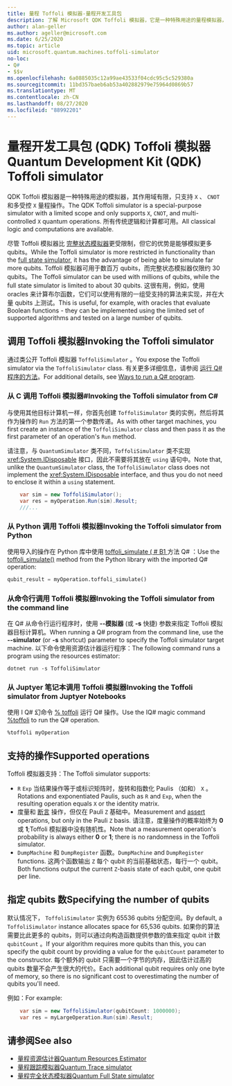 ```yaml
---
title: 量程 Toffoli 模拟器-量程开发工具包
description: 了解 Microsoft QDK Toffoli 模拟器，它是一种特殊用途的量程模拟器，可与数百万 qubits 一起使用。
author: alan-geller
ms.author: ageller@microsoft.com
ms.date: 6/25/2020
ms.topic: article
uid: microsoft.quantum.machines.toffoli-simulator
no-loc:
- Q#
- $$v
ms.openlocfilehash: 6a0885035c12a99ae43533f04cdc95c5c529380a
ms.sourcegitcommit: 11bd357baeb6ab53a402882979e75964d0869b57
ms.translationtype: MT
ms.contentlocale: zh-CN
ms.lasthandoff: 08/27/2020
ms.locfileid: "88992201"
---
```

# <a name="quantum-development-kit-qdk-toffoli-simulator"></a><span data-ttu-id="c1a56-103">量程开发工具包 (QDK) Toffoli 模拟器</span><span class="sxs-lookup"><span data-stu-id="c1a56-103">Quantum Development Kit (QDK) Toffoli simulator</span></span>

<span data-ttu-id="c1a56-104">QDK Toffoli 模拟器是一种特殊用途的模拟器，其作用域有限，只支持 `X` 、 `CNOT` 和多受控 `X` 量程操作。</span><span class="sxs-lookup"><span data-stu-id="c1a56-104">The QDK Toffoli simulator is a special-purpose simulator with a limited scope and only supports `X`, `CNOT`, and multi-controlled `X` quantum operations.</span></span> <span data-ttu-id="c1a56-105">所有传统逻辑和计算都可用。</span><span class="sxs-lookup"><span data-stu-id="c1a56-105">All classical logic and computations are available.</span></span>

<span data-ttu-id="c1a56-106">尽管 Toffoli 模拟器比 [完整状态模拟器](xref:microsoft.quantum.machines.full-state-simulator)更受限制，但它的优势是能够模拟更多 qubits。</span><span class="sxs-lookup"><span data-stu-id="c1a56-106">While the Toffoli simulator is more restricted in functionality than the [full state simulator](xref:microsoft.quantum.machines.full-state-simulator), it has the advantage of being able to simulate far more qubits.</span></span> <span data-ttu-id="c1a56-107">Toffoli 模拟器可用于数百万 qubits，而完整状态模拟器仅限约 30 qubits。</span><span class="sxs-lookup"><span data-stu-id="c1a56-107">The Toffoli simulator can be used with millions of qubits, while the full state simulator is limited to about 30 qubits.</span></span> <span data-ttu-id="c1a56-108">这很有用，例如，使用 oracles 来计算布尔函数，它们可以使用有限的一组受支持的算法来实现，并在大量 qubits 上测试。</span><span class="sxs-lookup"><span data-stu-id="c1a56-108">This is useful, for example, with oracles that evaluate Boolean functions - they can be implemented using the limited set of supported algorithms and tested on a large number of qubits.</span></span>

## <a name="invoking-the-toffoli-simulator"></a><span data-ttu-id="c1a56-109">调用 Toffoli 模拟器</span><span class="sxs-lookup"><span data-stu-id="c1a56-109">Invoking the Toffoli simulator</span></span>

<span data-ttu-id="c1a56-110">通过类公开 Toffoli 模拟器 `ToffoliSimulator` 。</span><span class="sxs-lookup"><span data-stu-id="c1a56-110">You expose the Toffoli simulator via the `ToffoliSimulator` class.</span></span> <span data-ttu-id="c1a56-111">有关更多详细信息，请参阅 [运行 Q# 程序的方法](xref:microsoft.quantum.guide.host-programs)。</span><span class="sxs-lookup"><span data-stu-id="c1a56-111">For additional details, see [Ways to run a Q# program](xref:microsoft.quantum.guide.host-programs).</span></span>

### <a name="invoking-the-toffoli-simulator-from-c"></a><span data-ttu-id="c1a56-112">从 C 调用 Toffoli 模拟器#</span><span class="sxs-lookup"><span data-stu-id="c1a56-112">Invoking the Toffoli simulator from C#</span></span>

<span data-ttu-id="c1a56-113">与使用其他目标计算机一样，你首先创建 `ToffoliSimulator` 类的实例，然后将其作为操作的 `Run` 方法的第一个参数传递。</span><span class="sxs-lookup"><span data-stu-id="c1a56-113">As with other target machines, you first create an instance of the `ToffoliSimulator` class and then pass it as the first parameter of an operation's `Run` method.</span></span>

<span data-ttu-id="c1a56-114">请注意，与 `QuantumSimulator` 类不同，`ToffoliSimulator` 类不实现 <xref:System.IDisposable> 接口，因此不需要将其放在 `using` 语句中。</span><span class="sxs-lookup"><span data-stu-id="c1a56-114">Note that, unlike the `QuantumSimulator` class, the `ToffoliSimulator` class does not implement the <xref:System.IDisposable> interface, and thus you do not need to enclose it within a `using` statement.</span></span>

```csharp
    var sim = new ToffoliSimulator();
    var res = myOperation.Run(sim).Result;
    ///...
```

### <a name="invoking-the-toffoli-simulator-from-python"></a><span data-ttu-id="c1a56-115">从 Python 调用 Toffoli 模拟器</span><span class="sxs-lookup"><span data-stu-id="c1a56-115">Invoking the Toffoli simulator from Python</span></span>

<span data-ttu-id="c1a56-116">使用导入的操作在 Python 库中使用 [toffoli_simulate ( # B1 ](https://docs.microsoft.com/python/qsharp-core/qsharp.loader.qsharpcallable) 方法 Q# ：</span><span class="sxs-lookup"><span data-stu-id="c1a56-116">Use the [toffoli_simulate()](https://docs.microsoft.com/python/qsharp-core/qsharp.loader.qsharpcallable) method from the Python library with the imported Q# operation:</span></span>

```python
qubit_result = myOperation.toffoli_simulate()
```

### <a name="invoking-the-toffoli-simulator-from-the-command-line"></a><span data-ttu-id="c1a56-117">从命令行调用 Toffoli 模拟器</span><span class="sxs-lookup"><span data-stu-id="c1a56-117">Invoking the Toffoli simulator from the command line</span></span>

<span data-ttu-id="c1a56-118">在 Q# 从命令行运行程序时，使用 **--模拟器** (或 **-s** 快捷) 参数来指定 Toffoli 模拟器目标计算机。</span><span class="sxs-lookup"><span data-stu-id="c1a56-118">When running a Q# program from the command line, use the **--simulator** (or **-s** shortcut) parameter to specify the Toffoli simulator target machine.</span></span> <span data-ttu-id="c1a56-119">以下命令使用资源估计器运行程序：</span><span class="sxs-lookup"><span data-stu-id="c1a56-119">The following command runs a program using the resources estimator:</span></span> 

```dotnetcli
dotnet run -s ToffoliSimulator
```

### <a name="invoking-the-toffoli-simulator-from-juptyer-notebooks"></a><span data-ttu-id="c1a56-120">从 Juptyer 笔记本调用 Toffoli 模拟器</span><span class="sxs-lookup"><span data-stu-id="c1a56-120">Invoking the Toffoli simulator from Juptyer Notebooks</span></span>

<span data-ttu-id="c1a56-121">使用 I Q# 幻命令 [% toffoli](xref:microsoft.quantum.iqsharp.magic-ref.toffoli) 运行 Q# 操作。</span><span class="sxs-lookup"><span data-stu-id="c1a56-121">Use the IQ# magic command [%toffoli](xref:microsoft.quantum.iqsharp.magic-ref.toffoli) to run the Q# operation.</span></span>

```
%toffoli myOperation
```

## <a name="supported-operations"></a><span data-ttu-id="c1a56-122">支持的操作</span><span class="sxs-lookup"><span data-stu-id="c1a56-122">Supported operations</span></span>

<span data-ttu-id="c1a56-123">Toffoli 模拟器支持：</span><span class="sxs-lookup"><span data-stu-id="c1a56-123">The Toffoli simulator supports:</span></span>

* <span data-ttu-id="c1a56-124">`R` `Exp` 当结果操作等于或标识矩阵时，旋转和指数化 Paulis （如和） `X` 。</span><span class="sxs-lookup"><span data-stu-id="c1a56-124">Rotations and exponentiated Paulis, such as `R` and `Exp`, when the resulting operation equals `X` or the identity matrix.</span></span>
* <span data-ttu-id="c1a56-125">度量和 [断言](xref:microsoft.quantum.diagnostics.assertmeasurement) 操作，但仅在 Pauli `Z` 基础中。</span><span class="sxs-lookup"><span data-stu-id="c1a56-125">Measurement and [assert](xref:microsoft.quantum.diagnostics.assertmeasurement) operations, but only in the Pauli `Z` basis.</span></span> <span data-ttu-id="c1a56-126">请注意，度量操作的概率始终为 **0** 或 **1**;Toffoli 模拟器中没有随机性。</span><span class="sxs-lookup"><span data-stu-id="c1a56-126">Note that a measurement operation's probability is always either **0** or **1**; there is no randomness in the Toffoli simulator.</span></span>
* <span data-ttu-id="c1a56-127">`DumpMachine` 和 `DumpRegister` 函数。</span><span class="sxs-lookup"><span data-stu-id="c1a56-127">`DumpMachine` and `DumpRegister` functions.</span></span>
<span data-ttu-id="c1a56-128">这两个函数输出 `Z` 每个 qubit 的当前基础状态，每行一个 qubit。</span><span class="sxs-lookup"><span data-stu-id="c1a56-128">Both functions output the current `Z`-basis state of each qubit, one qubit per line.</span></span>

## <a name="specifying-the-number-of-qubits"></a><span data-ttu-id="c1a56-129">指定 qubits 数</span><span class="sxs-lookup"><span data-stu-id="c1a56-129">Specifying the number of qubits</span></span>

<span data-ttu-id="c1a56-130">默认情况下， `ToffoliSimulator` 实例为 65536 qubits 分配空间。</span><span class="sxs-lookup"><span data-stu-id="c1a56-130">By default, a `ToffoliSimulator` instance allocates space for 65,536 qubits.</span></span>
<span data-ttu-id="c1a56-131">如果你的算法需要比此更多的 qubits，则可以通过向构造函数提供参数的值来指定 qubit 计数 `qubitCount` 。</span><span class="sxs-lookup"><span data-stu-id="c1a56-131">If your algorithm requires more qubits than this, you can specify the qubit count by providing a value for the `qubitCount` parameter to the constructor.</span></span>
<span data-ttu-id="c1a56-132">每个额外的 qubit 只需要一个字节的内存，因此估计过高的 qubits 数量不会产生很大的代价。</span><span class="sxs-lookup"><span data-stu-id="c1a56-132">Each additional qubit requires only one byte of memory, so there is no significant cost to overestimating the number of qubits you'll need.</span></span>

<span data-ttu-id="c1a56-133">例如：</span><span class="sxs-lookup"><span data-stu-id="c1a56-133">For example:</span></span>

```csharp
    var sim = new ToffoliSimulator(qubitCount: 1000000);
    var res = myLargeOperation.Run(sim).Result;
```

## <a name="see-also"></a><span data-ttu-id="c1a56-134">请参阅</span><span class="sxs-lookup"><span data-stu-id="c1a56-134">See also</span></span>

- [<span data-ttu-id="c1a56-135">量程资源估计器</span><span class="sxs-lookup"><span data-stu-id="c1a56-135">Quantum Resources Estimator</span></span>](xref:microsoft.quantum.machines.resources-estimator)
- [<span data-ttu-id="c1a56-136">量程跟踪模拟器</span><span class="sxs-lookup"><span data-stu-id="c1a56-136">Quantum Trace simulator</span></span>](xref:microsoft.quantum.machines.qc-trace-simulator.intro)
- [<span data-ttu-id="c1a56-137">量程完全状态模拟器</span><span class="sxs-lookup"><span data-stu-id="c1a56-137">Quantum Full State simulator</span></span>](xref:microsoft.quantum.machines.full-state-simulator) 
